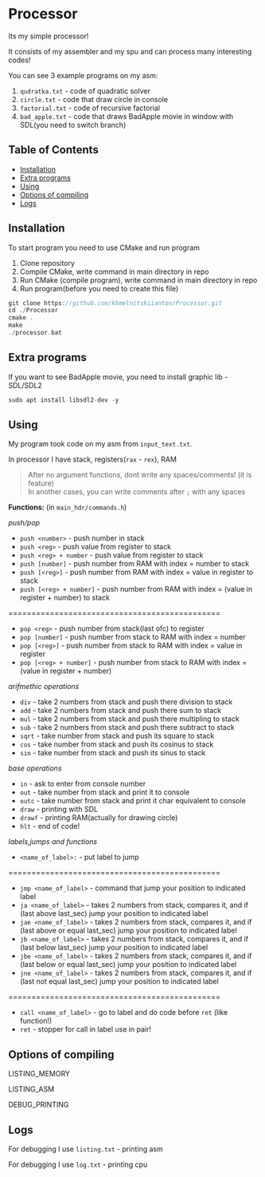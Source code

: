# Processor

Its my simple processor!

It consists of my assembler and my spu and can process many interesting codes!

You can see 3 example programs on my asm: 
1. `qudratka.txt` - code of quadratic solver
2. `circle.txt` - code that draw circle in console
3. `factorial.txt` - code of recursive factorial
4. `bad_apple.txt` - code that draws BadApple movie in window with SDL(you need to switch branch)

## Table of Contents

- [Installation](#installation)
- [Extra programs](#extra-programs)
- [Using](#using)
- [Options of compiling](#options-of-compiling)
- [Logs](#logs)

## Installation

To start program you need to use CMake and run program

1.  Clone repository
2.  Compile CMake, write command in main directory in repo
3.  Run CMake (compile program), write command in main directory in repo
4.  Run program(before you need to create this file) 
```c
git clone https://github.com/khmelnitskiianton/Processor.git
cd ./Processor
cmake .
make
./processor.bat
```

## Extra programs

If you want to see BadApple movie, you need to install graphic lib - SDL/SDL2

```c
sudo apt install libsdl2-dev -y
```

## Using

My program took code on my asm from `input_text.txt`.

In processor I have stack, registers(`rax` - `rex`), RAM 

> After no argument functions, dont write any spaces/comments! (it is feature)\
> In another cases, you can write comments after `;` with any spaces

**Functions:** (in `main_hdr/commands.h`)

*push/pop*

+ `push <number>` - push number in stack
+ `push <reg>` - push value from register to stack
+ `push <reg> + number` - push value from register to stack
+ `push [number]` - push number from RAM with index = number to stack 
+ `push [<reg>]` - push number from RAM with index = value in register to stack 
+ `push [<reg> + number]` - push number from RAM with index = (value in register + number) to stack 

==============================================

+ `pop <reg>` - push number from stack(last ofc) to register
+ `pop [number]` - push number from stack to RAM with index = number
+ `pop [<reg>]` - push number from stack to RAM with index = value in register 
+ `pop [<reg> + number]` - push number from stack to RAM with index = (value in register + number)

*arifmethic operations*

+ `div` - take 2 numbers from stack and push there division to stack
+ `add` - take 2 numbers from stack and push there sum to stack
+ `mul` - take 2 numbers from stack and push there multipling to stack
+ `sub` - take 2 numbers from stack and push there subtract to stack
+ `sqrt` - take number from stack and push its square to stack
+ `cos` - take number from stack and push its cosinus to stack
+ `sin` - take number from stack and push its sinus to stack

*base operations*
+ `in` - ask to enter from console number 
+ `out` - take number from stack and print it to console
+ `outc` - take number from stack and print it char equivalent to console
+ `draw` - printing with SDL
+ `drawf` - printing RAM(actually for drawing circle)
+ `hlt` - end of code!

*labels,jumps and functions*

+ `<name_of_label>:` - put label to jump

==============================================

+ `jmp <name_of_label>` - command that jump your position to indicated label
+ `ja <name_of_label>` - takes 2 numbers from stack, compares it, and if (last above last_sec)  jump your position to indicated label
+ `jae <name_of_label>` - takes 2 numbers from stack, compares it, and if (last above or equal last_sec)  jump your position to indicated label
+ `jb <name_of_label>` - takes 2 numbers from stack, compares it, and if (last below last_sec)  jump your position to indicated label
+ `jbe <name_of_label>` - takes 2 numbers from stack, compares it, and if (last below or equal last_sec)  jump your position to indicated label
+ `jne <name_of_label>` - takes 2 numbers from stack, compares it, and if (last not equal last_sec)  jump your position to indicated label

==============================================
+ `call <name_of_label>` - go to label and do code before `ret` (like function!)
+ `ret` - stopper for call in label use in pair!

## Options of compiling

LISTING_MEMORY

LISTING_ASM

DEBUG_PRINTING

## Logs

For debugging I use `listing.txt` - printing asm

For debugging I use `log.txt` - printing cpu
